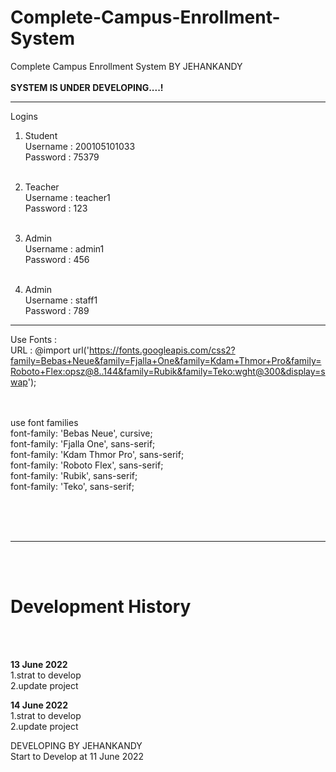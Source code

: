 # Complete-Campus-Enrollment-System
Complete Campus Enrollment System BY JEHANKANDY
<br><br>
<b>SYSTEM IS UNDER DEVELOPING....!</b>
<br>


*****************


Logins<br>
1. Student 
 <br>Username : 200105101033
 <br>Password : 75379
 <br><br>
 
2. Teacher
 <br>Username : teacher1
 <br>Password : 123
  <br><br>
 
3. Admin
 <br>Username : admin1
 <br>Password : 456
   <br><br>
 
4. Admin
 <br>Username : staff1
 <br>Password : 789


**************************************
Use Fonts :<br>
 URL : @import url('https://fonts.googleapis.com/css2?family=Bebas+Neue&family=Fjalla+One&family=Kdam+Thmor+Pro&family=Roboto+Flex:opsz@8..144&family=Rubik&family=Teko:wght@300&display=swap');

<br><br>
    use font families <br>
        font-family: 'Bebas Neue', cursive;<br>
        font-family: 'Fjalla One', sans-serif;<br>
        font-family: 'Kdam Thmor Pro', sans-serif;<br>
        font-family: 'Roboto Flex', sans-serif;<br>
        font-family: 'Rubik', sans-serif;<br>
        font-family: 'Teko', sans-serif;<br><br>

<br><br>
<hr>
<br><br>

# Development History

<br><br>

<b>13 June 2022</b>
 <br>
 1.strat to develop <br>
 2.update project<br>
 
 <b>14 June 2022</b>
 <br>
 1.strat to develop <br>
 2.update project<br>


DEVELOPING BY JEHANKANDY 
<br> Start to Develop at 11 June 2022 

